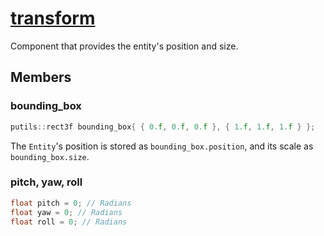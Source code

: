# [transform](transform.hpp)

Component that provides the entity's position and size. 

## Members

### bounding_box

```cpp
putils::rect3f bounding_box{ { 0.f, 0.f, 0.f }, { 1.f, 1.f, 1.f } };
```

The `Entity`'s position is stored as `bounding_box.position`, and its scale as `bounding_box.size`.

### pitch, yaw, roll

```cpp
float pitch = 0; // Radians
float yaw = 0; // Radians
float roll = 0; // Radians
```